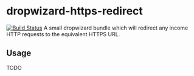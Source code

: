 # dropwizard-https-redirect
[![Build Status](https://travis-ci.org/gruelbox/dropwizard-https-redirect.svg?branch=master)](https://travis-ci.org/gruelbox/dropwizard-https-redirect)
A small dropwizard bundle which will redirect any income HTTP requests to the equivalent HTTPS URL.

## Usage

TODO
